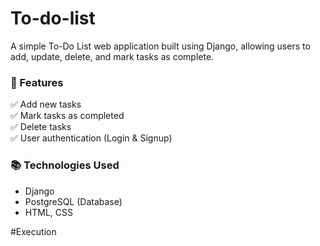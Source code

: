 # To-do-list
A simple To-Do List web application built using Django, allowing users to add, update, delete, and mark tasks as complete.

### 🚀 Features  
✅ Add new tasks     
✅ Mark tasks as completed  
✅ Delete tasks  
✅ User authentication (Login & Signup)  

### 📚 Technologies Used  
- Django  
- PostgreSQL (Database)  
- HTML, CSS 



#Execution

